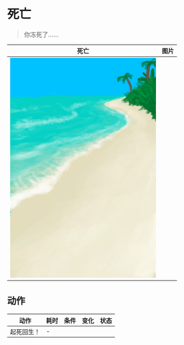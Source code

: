 # 死亡  
> 你冻死了……  
  
  死亡  |   图片   
 ----  |  ----:   
   |  ![](Sprite/Beach.png)   
  
## 动作  
动作  |  耗时  |  条件  |  变化  |  状态  
----  |  ----  |  ----  |  ----  |  ----  
起死回生！<br>  |  -  |    |    |    
